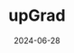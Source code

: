 ---  
layout: startup_page  
title: "upGrad"  
id: "upgrad.com"  
permalink: "/upgradupgrad.com06282024/"  
website: "https://upgrad.com"  
funding_round: "Debt"  
funding_amount: "₹287.5Cr"  
investors: "EvolutionX Debt Capital"  
about: "upGrad is an edtech company offering various educational services, including test preparation, study abroad programs, undergraduate degrees, and courses in collaboration with over 300 university partners. It aims to provide high-quality, outcome-led education models. The company operates across various educational sectors."  
markets: "Edtech, E-Learning"  
hq: "Mumbai, Maharashtra, India"  
founded_year: "2015"  
linkedin: "https://www.linkedin.com/company/ueducation"  
twitter: "https://twitter.com/UpGrad_Edu"  
instagram: ""  
facebook: "https://www.facebook.com/upGradGlobal"  
crunchbase: "https://www.crunchbase.com/organization/upgrad"  
pitchbook: "https://pitchbook.com/profiles/company/171784-45"  

date_display: "28-Jun-2024"  
date: "2024-06-28"

# SEO Optimization  
meta_title: "upGrad - Debt Funding (₹287.5Cr)"  
meta_description: "upGrad, upGrad is an edtech company offering various educational services, including test preparation, study abroad programs, undergraduate degrees, and cours..."  
meta_keywords: "upGrad, Edtech, E-Learning, Debt funding"  
canonical_url: "https://startup.projectstartups.com/upgradupgrad.com06282024/"  
---